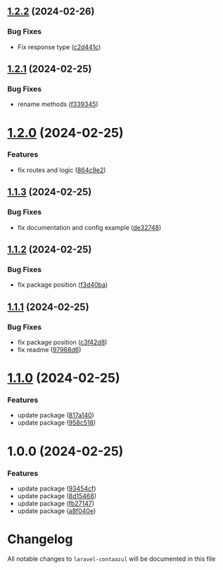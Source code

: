 ## [1.2.2](https://github.com/EliseuSantos/laravel-contaazul/compare/v1.2.1...v1.2.2) (2024-02-26)


### Bug Fixes

* Fix response type ([c2d441c](https://github.com/EliseuSantos/laravel-contaazul/commit/c2d441c4228cd9cdd806846440a9bda125eae1aa))

## [1.2.1](https://github.com/EliseuSantos/laravel-contaazul/compare/v1.2.0...v1.2.1) (2024-02-25)


### Bug Fixes

* rename methods ([f339345](https://github.com/EliseuSantos/laravel-contaazul/commit/f339345b08c8940b2c3f7a9f01574a56806883a4))

# [1.2.0](https://github.com/EliseuSantos/laravel-contaazul/compare/v1.1.3...v1.2.0) (2024-02-25)


### Features

* fix routes and logic ([864c9e2](https://github.com/EliseuSantos/laravel-contaazul/commit/864c9e22f278ec220d3996f87e0d5ad63651177b))

## [1.1.3](https://github.com/EliseuSantos/laravel-contaazul/compare/v1.1.2...v1.1.3) (2024-02-25)


### Bug Fixes

* fix documentation and config example ([de32748](https://github.com/EliseuSantos/laravel-contaazul/commit/de32748a4ba1a0583d4e98d3eefa13f270bffe70))

## [1.1.2](https://github.com/EliseuSantos/laravel-contaazul/compare/v1.1.1...v1.1.2) (2024-02-25)


### Bug Fixes

* fix package position ([f3d40ba](https://github.com/EliseuSantos/laravel-contaazul/commit/f3d40ba24260f747bfbf9ad15f1d4da11335f2bc))

## [1.1.1](https://github.com/EliseuSantos/laravel-contaazul/compare/v1.1.0...v1.1.1) (2024-02-25)


### Bug Fixes

* fix package position ([c3f42d8](https://github.com/EliseuSantos/laravel-contaazul/commit/c3f42d88ed0973db5c03defe304914f2bbc9c652))
* fix readme ([97968d6](https://github.com/EliseuSantos/laravel-contaazul/commit/97968d6fb2bf01b62c51e9b851fed556ecbc61e7))

# [1.1.0](https://github.com/EliseuSantos/laravel-contaazul/compare/v1.0.0...v1.1.0) (2024-02-25)


### Features

* update package ([817a140](https://github.com/EliseuSantos/laravel-contaazul/commit/817a140d4b1b7eeb20a8c95219f98173ead0307d))
* update package ([958c518](https://github.com/EliseuSantos/laravel-contaazul/commit/958c51883836d27b0b68c50d4e08f8fd692aa6a5))

# 1.0.0 (2024-02-25)


### Features

* update package ([93454cf](https://github.com/EliseuSantos/laravel-contaazul/commit/93454cf01d31b2f0d89de6030cee1154f7331ecc))
* update package ([8d15468](https://github.com/EliseuSantos/laravel-contaazul/commit/8d154687e2582ef3ec9f406b3b612db7c1b57c49))
* update package ([fb27147](https://github.com/EliseuSantos/laravel-contaazul/commit/fb27147097913857c1edc4b8c2e7448bfd6598d1))
* update package ([a8f040e](https://github.com/EliseuSantos/laravel-contaazul/commit/a8f040ee9302f33dfd7ba6434309bc9231570d4e))

# Changelog

All notable changes to `laravel-contaazul` will be documented in this file
